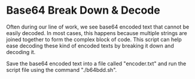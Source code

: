 # Base64 Break Down & Decode

Often during our line of work, we see base64 encoded text that cannot be easily decoded. In most cases, this happens because multiple strings are joined together to form the complex block of code. This script can help ease decoding these kind of encoded texts by breaking it down and decoding it.

Save the base64 encoded text into a file called "encoder.txt" and run the script file using the command "./b64bdd.sh".
